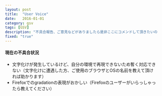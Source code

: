 ```yaml
---
layout: post
title:  "User Voice"
date:   2016-01-01
category: gsv
tags: [GSV]
description: "不具合報告、ご意見などがありましたら是非ここにコメンドして頂きたいのです"
fixed: "true"
---
```

#### 現在の不具合状況

* 文字化けが発生しているけど、自分の環境で再現できないため暫く対応できない（文字化けに遭遇した方、ご使用のブラウザとOSの名前を教えて頂ければ助かります）
* Firefoxでのgradationの表現がおかしい（Firefoxのユーザーがいらっしゃったら教えてください）